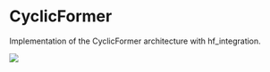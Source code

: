 # CyclicFormer
Implementation of the CyclicFormer architecture with hf_integration.

![](https://github.com/LegallyCoder/CyclicFormer/assets/119312866/5fe31a39-33f0-4ff1-b89c-de4b424f1373)
